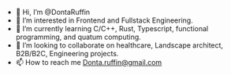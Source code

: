 - 👋 Hi, I’m @DontaRuffin
- 👀 I’m interested in Frontend and Fullstack Engineering.
- 🌱 I’m currently learning C/C++, Rust, Typescript, functional programming, and quatum computing. 
- 💞️ I’m looking to collaborate on healthcare, Landscape architect, B2B/B2C, Engineering projects.
- 📫 How to reach me Donta.ruffin@gmail.com

<!---
DontaRuffin/DontaRuffin is a ✨ special ✨ repository because its `README.md` (this file) appears on your GitHub profile.
You can click the Preview link to take a look at your changes.
--->
